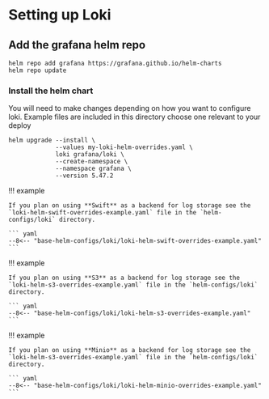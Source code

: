 # Setting up Loki

## Add the grafana helm repo

``` shell
helm repo add grafana https://grafana.github.io/helm-charts
helm repo update
```

### Install the helm chart

You will need to make changes depending on how you want to configure loki. Example files are included in this directory choose one relevant to your deploy

``` shell
helm upgrade --install \
             --values my-loki-helm-overrides.yaml \
             loki grafana/loki \
             --create-namespace \
             --namespace grafana \
             --version 5.47.2
```

!!! example

    If you plan on using **Swift** as a backend for log storage see the `loki-helm-swift-overrides-example.yaml` file in the `helm-configs/loki` directory.

    ``` yaml
    --8<-- "base-helm-configs/loki/loki-helm-swift-overrides-example.yaml"
    ```

!!! example

    If you plan on using **S3** as a backend for log storage see the `loki-helm-s3-overrides-example.yaml` file in the `helm-configs/loki` directory.

    ``` yaml
    --8<-- "base-helm-configs/loki/loki-helm-s3-overrides-example.yaml"
    ```

!!! example

    If you plan on using **Minio** as a backend for log storage see the `loki-helm-s3-overrides-example.yaml` file in the `helm-configs/loki` directory.

    ``` yaml
    --8<-- "base-helm-configs/loki/loki-helm-minio-overrides-example.yaml"
    ```
